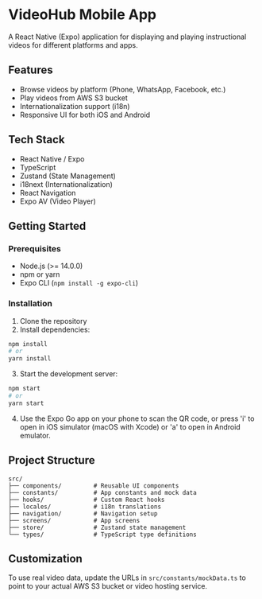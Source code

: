 # VideoHub Mobile App

A React Native (Expo) application for displaying and playing instructional videos for different platforms and apps.

## Features

- Browse videos by platform (Phone, WhatsApp, Facebook, etc.)
- Play videos from AWS S3 bucket
- Internationalization support (i18n)
- Responsive UI for both iOS and Android

## Tech Stack

- React Native / Expo
- TypeScript
- Zustand (State Management)
- i18next (Internationalization)
- React Navigation
- Expo AV (Video Player)

## Getting Started

### Prerequisites

- Node.js (>= 14.0.0)
- npm or yarn
- Expo CLI (`npm install -g expo-cli`)

### Installation

1. Clone the repository
2. Install dependencies:

```bash
npm install
# or
yarn install
```

3. Start the development server:

```bash
npm start
# or
yarn start
```

4. Use the Expo Go app on your phone to scan the QR code, or press 'i' to open in iOS simulator (macOS with Xcode) or 'a' to open in Android emulator.

## Project Structure

```
src/
├── components/         # Reusable UI components
├── constants/          # App constants and mock data
├── hooks/              # Custom React hooks
├── locales/            # i18n translations
├── navigation/         # Navigation setup
├── screens/            # App screens
├── store/              # Zustand state management
└── types/              # TypeScript type definitions
```

## Customization

To use real video data, update the URLs in `src/constants/mockData.ts` to point to your actual AWS S3 bucket or video hosting service.
